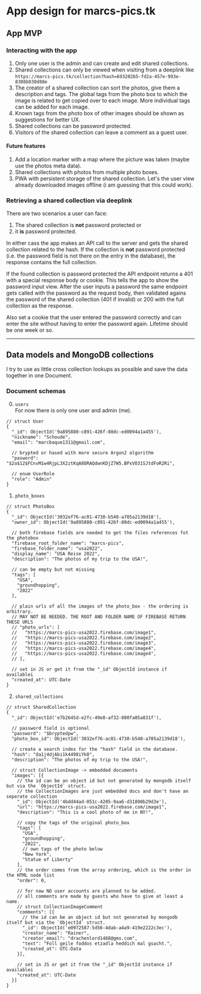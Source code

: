 # App design for marcs-pics.tk

## App MVP

### Interacting with the app
1) Only one user is the admin and can create and edit shared collections.
2) Shared collections can only be viewed when visiting from a deeplink like `https://marcs-pics.tk/collection?hash=693202b5-fd2a-457e-993e-8308b838d88e`
3) The creator of a shared collection can sort the photos, give them a description and tags. The global tags from the photo box to which the image is related to get copied over to each image. More individual tags can be added for each image.
4) Known tags from the photo box of other images should be shown as suggestions for better UX.
5) Shared collections can be password protected.
6) Visitors of the shared collection can leave a comment as a guest user.

#### Future features
1) Add a location marker with a map where the picture was taken (maybe use the photos meta data).
2) Shared collections with photos from multiple photo boxes.
3) PWA with persistent storage of the shared collection. Let's the user view already downloaded images offline (i am guessing that this could work).

### Retrieving a shared collection via deeplink

There are two scenarios a user can face:
1) The shared collection is __not__ password protected
or
2) it __is__ password protected.

In either cass the app makes an API call to the server and gets the shared collection related to the hash. If the collection is **not** password protected (i.e. the password field is not there on the entry in the database), the response contains the full collection.

If the found collection is password protected the API endpoint returns a 401 with a special response body or cookie. This tells the app to show the password input view. After the user inputs a password the same endpoint gets called with the password as the request body, then validated agains the password of the shared collection (401 if invalid) or 200 with the full collection as the response.

Also set a cookie that the user entered the password correctly and can enter
the site without having to enter the password again. Lifetime should be one week or so.

<hr>

## Data models and MongoDB collections
I try to use as little cross collection lookups as possible and save the data together in one Document.

### Document schemas
0) `users` <br> For now there is only one user and admin (me).
```jsonc
// struct User
{
  "_id": ObjectId('9a895880-c891-426f-80dc-ed0094a1a455'),
  "nickname": "Schoude",
  "email": "marcbaque1311@gmail.com",

  // brypted or hased with more secure Argon2 algorithm
  "pasword": "$2a$12$FCnvM1w4RjpL3X2ztKqA8ORAQdwnKDjZ7W5.BPxVO31SJtdFoR2Ri",

  // enum UserRole
  "role": "Admin"
}
```

1) `photo_boxes`
```jsonc
// struct PhotoBox
{
  "_id": ObjectId('3032ef76-ac01-4730-b540-a705a2139d18'),
  "owner_id": ObjectId('9a895880-c891-426f-80dc-ed0094a1a455'),

  // both firebase fields are needed to get the files references fot the photobox
  "firebase_root_folder_name": "marcs-pics",
  "firebase_folder_name": "usa2022",
  "display_name": "USA Reise 2022",
  "description": "The photos of my trip to the USA!",

  // can be empty but not missing
  "tags": [
    "USA",
    "groundhopping",
    "2022"
  ],

  // plain urls of all the images of the photo_box - the ordering is arbitrary.
  // MAY NOT BE NEEDED. THE ROOT AND FOLDER NAME OF FIREBASE RETURN THESE URLS
  // "photo_urls": [
  //   "https://marcs-pics-usa2022.firebase.com/image1",
  //   "https://marcs-pics-usa2022.firebase.com/image2",
  //   "https://marcs-pics-usa2022.firebase.com/image3",
  //   "https://marcs-pics-usa2022.firebase.com/image4",
  //   "https://marcs-pics-usa2022.firebase.com/image4",
  // ],

  // set in JS or get it from the "_id" ObjectId instance if availablei
  "created_at": UTC-Date
}
```

2) `shared_collections`
```jsonc
// struct SharedCollection
{
  "_id": ObjectId('e7b2645d-e2fc-49e8-af32-800fa05a831f'),

  // password field is optional
  "password": "$bryptedpw",
  "photo_box_id": ObjectId('3032ef76-ac01-4730-b540-a705a2139d18'),

  // create a search index for the "hash" field in the database.
  "hash": "da1j4djAbi1k4498iYk8",
  "description": "The photos of my trip to the USA!",

  // struct CollectionImage -> embedded documents
  "images": [{
    // the id can be an object id but not generated by mongodb itself but via the `ObjectId` struct.
    // the CollectionImages are just embedded docs and don't have an seperate collection
    "_id": ObjectId('4bdd44ad-051c-4205-9aa6-d31890b29d3e'),
    "url": "https://marcs-pics-usa2022.firebase.com/image1",
    "description": "This is a cool photo of me in NY!",

    // copy the tags of the original photo_box
    "tags": [
      "USA",
      "groundhopping",
      "2022",
      // own tags of the photo below
      "New York",
      "Statue of Liberty"
    ],
    // the order comes from the array ordering, which is the order in the HTML node list
    "order": 0,

    // for now NO user accounts are planned to be added.
    // all comments are made by guests who have to give at least a name.
    // struct CollectionImageComment
    "comments": [{
      // the id can be an object id but not generated by mongodb itself but via the `ObjectId` struct.
      "_id": ObjectId('e0972587-5d56-4dab-a4a9-419e2222c3ec'),
      "creator_name": "Rainer",
      "creator_email": "drachenlord1488@gmx.com",
      "text": "Foll geile foddos etzadla heddich mal gsacht.",
      "created_at": UTC-Data
    }],

    // set in JS or get it from the "_id" ObjectId instance if availablei
    "created_at": UTC-Date
  }]
}
```
